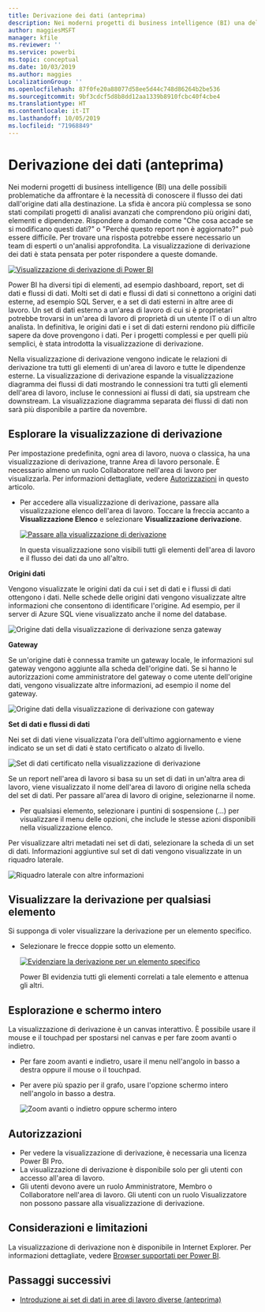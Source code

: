 ```yaml
---
title: Derivazione dei dati (anteprima)
description: Nei moderni progetti di business intelligence (BI) una delle principali problematiche affrontate da molti clienti è la necessità di conoscere il flusso dei dati dall'origine dati alla destinazione.
author: maggiesMSFT
manager: kfile
ms.reviewer: ''
ms.service: powerbi
ms.topic: conceptual
ms.date: 10/03/2019
ms.author: maggies
LocalizationGroup: ''
ms.openlocfilehash: 87f0fe20a88077d58ee5d44c748d86264b2be536
ms.sourcegitcommit: 9bf3cdcf5d8b8dd12aa1339b8910fcbc40f4cbe4
ms.translationtype: HT
ms.contentlocale: it-IT
ms.lasthandoff: 10/05/2019
ms.locfileid: "71968849"
---
```

# <a name="data-lineage-preview"></a>Derivazione dei dati (anteprima)
Nei moderni progetti di business intelligence (BI) una delle possibili problematiche da affrontare è la necessità di conoscere il flusso dei dati dall'origine dati alla destinazione. La sfida è ancora più complessa se sono stati compilati progetti di analisi avanzati che comprendono più origini dati, elementi e dipendenze.  Rispondere a domande come "Che cosa accade se si modificano questi dati?" o "Perché questo report non è aggiornato?" può essere difficile. Per trovare una risposta potrebbe essere necessario un team di esperti o un'analisi approfondita. La visualizzazione di derivazione dei dati è stata pensata per poter rispondere a queste domande.

[ ![Visualizzazione di derivazione di Power BI](media/service-data-lineage/power-bi-lineage-view-cropped.png) ](media/service-data-lineage/power-bi-lineage-view-full-size.png#lightbox)
 
Power BI ha diversi tipi di elementi, ad esempio dashboard, report, set di dati e flussi di dati. Molti set di dati e flussi di dati si connettono a origini dati esterne, ad esempio SQL Server, e a set di dati esterni in altre aree di lavoro. Un set di dati esterno a un'area di lavoro di cui si è proprietari potrebbe trovarsi in un'area di lavoro di proprietà di un utente IT o di un altro analista. In definitiva, le origini dati e i set di dati esterni rendono più difficile sapere da dove provengono i dati. Per i progetti complessi e per quelli più semplici, è stata introdotta la visualizzazione di derivazione. 

Nella visualizzazione di derivazione vengono indicate le relazioni di derivazione tra tutti gli elementi di un'area di lavoro e tutte le dipendenze esterne. La visualizzazione di derivazione espande la visualizzazione diagramma dei flussi di dati mostrando le connessioni tra tutti gli elementi dell'area di lavoro, incluse le connessioni ai flussi di dati, sia upstream che downstream. La visualizzazione diagramma separata dei flussi di dati non sarà più disponibile a partire da novembre.

## <a name="explore-lineage-view"></a>Esplorare la visualizzazione di derivazione

Per impostazione predefinita, ogni area di lavoro, nuova o classica, ha una visualizzazione di derivazione, tranne Area di lavoro personale. È necessario almeno un ruolo Collaboratore nell'area di lavoro per visualizzarla. Per informazioni dettagliate, vedere [Autorizzazioni](#permissions) in questo articolo. 

- Per accedere alla visualizzazione di derivazione, passare alla visualizzazione elenco dell'area di lavoro. Toccare la freccia accanto a **Visualizzazione Elenco** e selezionare **Visualizzazione derivazione**.

    [ ![Passare alla visualizzazione di derivazione](media/service-data-lineage/power-bi-lineage-list-view-cropped.png) ](media/service-data-lineage/power-bi-lineage-list-view.png#lightbox)

    In questa visualizzazione sono visibili tutti gli elementi dell'area di lavoro e il flusso dei dati da uno all'altro.

**Origini dati**

Vengono visualizzate le origini dati da cui i set di dati e i flussi di dati ottengono i dati. Nelle schede delle origini dati vengono visualizzate altre informazioni che consentono di identificare l'origine. Ad esempio, per il server di Azure SQL viene visualizzato anche il nome del database.

![Origine dati della visualizzazione di derivazione senza gateway](media/service-data-lineage/power-bi-lineage-data-source-no-gateway.png)
 
**Gateway**

Se un'origine dati è connessa tramite un gateway locale, le informazioni sul gateway vengono aggiunte alla scheda dell'origine dati. Se si hanno le autorizzazioni come amministratore del gateway o come utente dell'origine dati, vengono visualizzate altre informazioni, ad esempio il nome del gateway.

![Origine dati della visualizzazione di derivazione con gateway](media/service-data-lineage/power-bi-lineage-data-source-with-gateway.png)

**Set di dati e flussi di dati**
 
Nei set di dati viene visualizzata l'ora dell'ultimo aggiornamento e viene indicato se un set di dati è stato certificato o alzato di livello.

![Set di dati certificato nella visualizzazione di derivazione](media/service-data-lineage/power-bi-lineage-external-certified-dataset.png)
 
Se un report nell'area di lavoro si basa su un set di dati in un'altra area di lavoro, viene visualizzato il nome dell'area di lavoro di origine nella scheda del set di dati. Per passare all'area di lavoro di origine, selezionarne il nome.
 
- Per qualsiasi elemento, selezionare i puntini di sospensione (...) per visualizzare il menu delle opzioni, che include le stesse azioni disponibili nella visualizzazione elenco.
  
Per visualizzare altri metadati nei set di dati, selezionare la scheda di un set di dati. Informazioni aggiuntive sul set di dati vengono visualizzate in un riquadro laterale.

![Riquadro laterale con altre informazioni](media/service-data-lineage/power-bi-lineage-side-pane.png)
 
## <a name="show-lineage-for-any-artifact"></a>Visualizzare la derivazione per qualsiasi elemento 

Si supponga di voler visualizzare la derivazione per un elemento specifico.

- Selezionare le frecce doppie sotto un elemento.

    [ ![Evidenziare la derivazione per un elemento specifico](media/service-data-lineage/power-bi-lineage-highlight-cropped.png) ](media/service-data-lineage/power-bi-lineage-highlight-full-size.png#lightbox)

    Power BI evidenzia tutti gli elementi correlati a tale elemento e attenua gli altri. 

## <a name="navigation-and-full-screen"></a>Esplorazione e schermo intero 

La visualizzazione di derivazione è un canvas interattivo. È possibile usare il mouse e il touchpad per spostarsi nel canvas e per fare zoom avanti o indietro.  

- Per fare zoom avanti e indietro, usare il menu nell'angolo in basso a destra oppure il mouse o il touchpad. 

- Per avere più spazio per il grafo, usare l'opzione schermo intero nell'angolo in basso a destra. 

    ![Zoom avanti o indietro oppure schermo intero](media/service-data-lineage/power-bi-lineage-zoom-full-screen.png)

## <a name="permissions"></a>Autorizzazioni

- Per vedere la visualizzazione di derivazione, è necessaria una licenza Power BI Pro.
- La visualizzazione di derivazione è disponibile solo per gli utenti con accesso all'area di lavoro.
- Gli utenti devono avere un ruolo Amministratore, Membro o Collaboratore nell'area di lavoro. Gli utenti con un ruolo Visualizzatore non possono passare alla visualizzazione di derivazione.

## <a name="considerations-and-limitations"></a>Considerazioni e limitazioni

La visualizzazione di derivazione non è disponibile in Internet Explorer. Per informazioni dettagliate, vedere [Browser supportati per Power BI](power-bi-browsers.md).

## <a name="next-steps"></a>Passaggi successivi

- [Introduzione ai set di dati in aree di lavoro diverse (anteprima)](service-datasets-across-workspaces.md)
